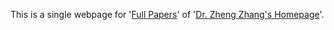 This is a single webpage for '[Full Papers](https://cszhengzhang.cn/Pubdate)' of '[Dr. Zheng Zhang's Homepage](https://cszhengzhang.cn)'.
